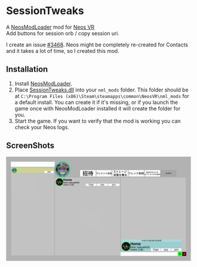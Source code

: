# SessionTweaks

A [NeosModLoader](https://github.com/zkxs/NeosModLoader) mod for [Neos VR](https://neos.com/)  
Add buttons for session orb / copy session uri.

I create an issue [#3468](https://github.com/Neos-Metaverse/NeosPublic/issues/3468).
Neos might be completely re-created for Contacts and it takes a lot of time, so I created this mod.

## Installation

1. Install [NeosModLoader](https://github.com/zkxs/NeosModLoader).
1. Place [SessionTweaks.dll](https://github.com//kazu0617/SessionTweaks/releases/latest/download/SessionTweaks.dll) into your `nml_mods` folder. This folder should be at `C:\Program Files (x86)\Steam\steamapps\common\NeosVR\nml_mods` for a default install. You can create it if it's missing, or if you launch the game once with NeosModLoader installed it will create the folder for you.
1. Start the game. If you want to verify that the mod is working you can check your Neos logs.

## ScreenShots

![Image](SessionTweaks.png)
